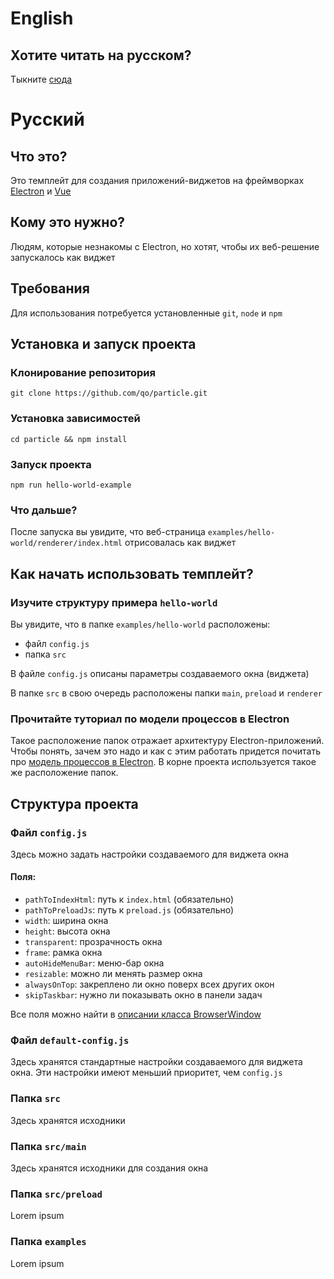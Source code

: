 # English

## Хотите читать на русском?

Тыкните [cюда](#русский)

# Русский

## Что это?

Это темплейт для создания приложений-виджетов на фреймворках [Electron](https://www.electronjs.org/) и [Vue](https://vuejs.org/)

## Кому это нужно?

Людям, которые незнакомы с Electron, но хотят, чтобы их веб-решение запускалось как виджет

## Требования

Для использования потребуется установленные `git`, `node` и `npm`

## Установка и запуск проекта

### Клонирование репозитория

`git clone https://github.com/qo/particle.git`

### Установка зависимостей

`cd particle && npm install`

### Запуск проекта

`npm run hello-world-example`

### Что дальше?

После запуска вы увидите, что веб-страница `examples/hello-world/renderer/index.html` отрисовалась как виджет

## Как начать использовать темплейт?

### Изучите структуру примера `hello-world`

Вы увидите, что в папке `examples/hello-world` расположены:

- файл `config.js`
- папка `src`

В файле `config.js` описаны параметры создаваемого окна (виджета)

В папке `src` в свою очередь расположены папки `main`, `preload` и `renderer`

### Прочитайте туториал по модели процессов в Electron

Такое расположение папок отражает архитектуру Electron-приложений. Чтобы понять, зачем это надо и как с этим работать придется почитать про [модель процессов в Electron](https://www.electronjs.org/docs/latest/tutorial/process-model). В корне проекта используется такое же расположение папок.

## Структура проекта

### Файл `config.js`

Здесь можно задать настройки создаваемого для виджета окна

#### Поля:

- `pathToIndexHtml`: путь к `index.html` (обязательно)
- `pathToPreloadJs`: путь к `preload.js` (обязательно)
- `width`: ширина окна
- `height`: высота окна
- `transparent`: прозрачность окна
- `frame`: рамка окна
- `autoHideMenuBar`: меню-бар окна
- `resizable`: можно ли менять размер окна
- `alwaysOnTop`: закреплено ли окно поверх всех других окон
- `skipTaskbar`: нужно ли показывать окно в панели задач

Все поля можно найти в [описании класса BrowserWindow](https://www.electronjs.org/docs/latest/api/browser-window)

### Файл `default-config.js`

Здесь хранятся стандартные настройки создаваемого для виджета окна. Эти настройки имеют меньший приоритет, чем `config.js`

### Папка `src`

Здесь хранятся исходники

### Папка `src/main`

Здесь хранятся исходники для создания окна

### Папка `src/preload`

Lorem ipsum

### Папка `examples`

Lorem ipsum
